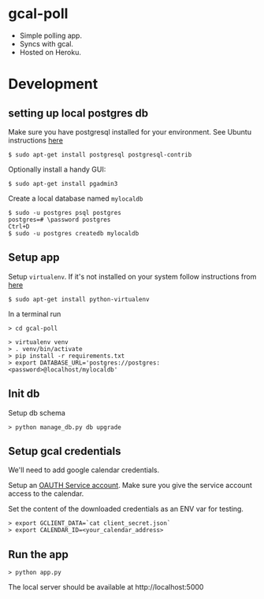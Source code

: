 # gcal-poll

* Simple polling app.
* Syncs with gcal.
* Hosted on Heroku.

# Development

## setting up local postgres db

Make sure you have postgresql installed for your environment.
See Ubuntu instructions [here](https://help.ubuntu.com/community/PostgreSQL)
```
$ sudo apt-get install postgresql postgresql-contrib
```

Optionally install a handy GUI:
```
$ sudo apt-get install pgadmin3
```

Create a local database named `mylocaldb`
```
$ sudo -u postgres psql postgres
postgres=# \password postgres
Ctrl+D
$ sudo -u postgres createdb mylocaldb
```

## Setup app

Setup `virtualenv`. If it's not installed on your system follow instructions
from [here](http://flask.pocoo.org/docs/0.12/installation/)
```
$ sudo apt-get install python-virtualenv
```

In a terminal run
```
> cd gcal-poll

> virtualenv venv
> . venv/bin/activate
> pip install -r requirements.txt
> export DATABASE_URL='postgres://postgres:<password>@localhost/mylocaldb'
```

## Init db

Setup db schema
```
> python manage_db.py db upgrade
```

## Setup gcal credentials

We'll need to add google calendar credentials.

Setup an [OAUTH Service account](https://developers.google.com/identity/protocols/OAuth2ServiceAccount).
Make sure you give the service account access to the calendar.

Set the content of the downloaded credentials as an ENV var for testing.

```
> export GCLIENT_DATA=`cat client_secret.json`
> export CALENDAR_ID=<your_calendar_address>
```

## Run the app

```
> python app.py
```

The local server should be available at http://localhost:5000
